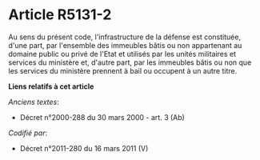 # Article R5131-2

Au sens du présent code, l'infrastructure de la défense est constituée, d'une part, par l'ensemble des immeubles bâtis ou non
appartenant au domaine public ou privé de l'Etat et utilisés par les unités militaires et services du ministère et, d'autre
part, par les immeubles bâtis ou non que les services du ministère prennent à bail ou occupent à un autre titre.

**Liens relatifs à cet article**

_Anciens textes_:

  - Décret n°2000-288 du 30 mars 2000 - art. 3 (Ab)

_Codifié par_:

  - Décret n°2011-280 du 16 mars 2011 (V)
